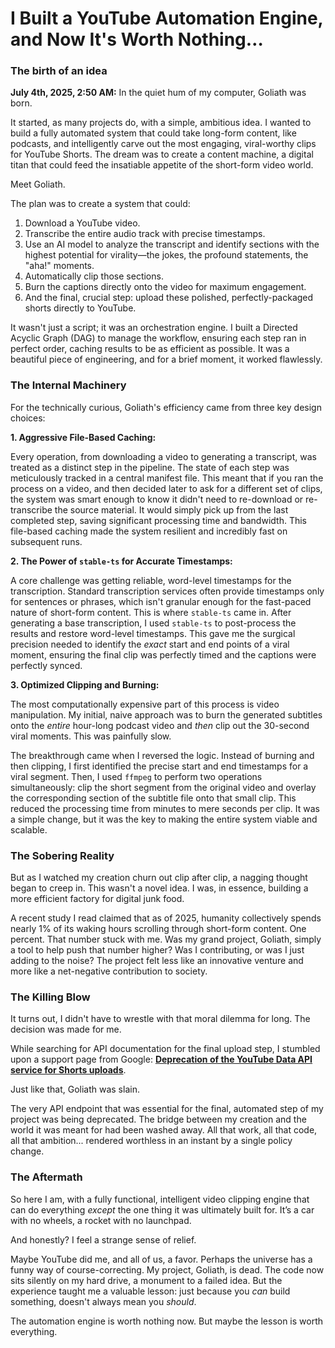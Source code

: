 # I Built a YouTube Automation Engine, and Now It's Worth Nothing…

### The birth of an idea

**July 4th, 2025, 2:50 AM:** In the quiet hum of my computer, Goliath was born.

It started, as many projects do, with a simple, ambitious idea. I wanted to build a fully automated system that could take long-form content, like podcasts, and intelligently carve out the most engaging, viral-worthy clips for YouTube Shorts. The dream was to create a content machine, a digital titan that could feed the insatiable appetite of the short-form video world.

Meet Goliath.

The plan was to create a system that could:
1.  Download a YouTube video.
2.  Transcribe the entire audio track with precise timestamps.
3.  Use an AI model to analyze the transcript and identify sections with the highest potential for virality—the jokes, the profound statements, the "aha!" moments.
4.  Automatically clip those sections.
5.  Burn the captions directly onto the video for maximum engagement.
6.  And the final, crucial step: upload these polished, perfectly-packaged shorts directly to YouTube.

It wasn't just a script; it was an orchestration engine. I built a Directed Acyclic Graph (DAG) to manage the workflow, ensuring each step ran in perfect order, caching results to be as efficient as possible. It was a beautiful piece of engineering, and for a brief moment, it worked flawlessly.

### The Internal Machinery

For the technically curious, Goliath's efficiency came from three key design choices:

**1. Aggressive File-Based Caching:**

Every operation, from downloading a video to generating a transcript, was treated as a distinct step in the pipeline. The state of each step was meticulously tracked in a central manifest file. This meant that if you ran the process on a video, and then decided later to ask for a different set of clips, the system was smart enough to know it didn't need to re-download or re-transcribe the source material. It would simply pick up from the last completed step, saving significant processing time and bandwidth. This file-based caching made the system resilient and incredibly fast on subsequent runs.

**2. The Power of `stable-ts` for Accurate Timestamps:**

A core challenge was getting reliable, word-level timestamps for the transcription. Standard transcription services often provide timestamps only for sentences or phrases, which isn't granular enough for the fast-paced nature of short-form content. This is where `stable-ts` came in. After generating a base transcription, I used `stable-ts` to post-process the results and restore word-level timestamps. This gave me the surgical precision needed to identify the *exact* start and end points of a viral moment, ensuring the final clip was perfectly timed and the captions were perfectly synced.

**3. Optimized Clipping and Burning:**

The most computationally expensive part of this process is video manipulation. My initial, naive approach was to burn the generated subtitles onto the *entire* hour-long podcast video and *then* clip out the 30-second viral moments. This was painfully slow.

The breakthrough came when I reversed the logic. Instead of burning and then clipping, I first identified the precise start and end timestamps for a viral segment. Then, I used `ffmpeg` to perform two operations simultaneously: clip the short segment from the original video and overlay the corresponding section of the subtitle file onto that small clip. This reduced the processing time from minutes to mere seconds per clip. It was a simple change, but it was the key to making the entire system viable and scalable.

### The Sobering Reality

But as I watched my creation churn out clip after clip, a nagging thought began to creep in. This wasn't a novel idea. I was, in essence, building a more efficient factory for digital junk food.

A recent study I read claimed that as of 2025, humanity collectively spends nearly 1% of its waking hours scrolling through short-form content. One percent. That number stuck with me. Was my grand project, Goliath, simply a tool to help push that number higher? Was I contributing, or was I just adding to the noise? The project felt less like an innovative venture and more like a net-negative contribution to society.

### The Killing Blow

It turns out, I didn't have to wrestle with that moral dilemma for long. The decision was made for me.

While searching for API documentation for the final upload step, I stumbled upon a support page from Google: **[Deprecation of the YouTube Data API service for Shorts uploads](https://support.google.com/youtube/answer/10008196?hl=en#zippy=)**.

Just like that, Goliath was slain.

The very API endpoint that was essential for the final, automated step of my project was being deprecated. The bridge between my creation and the world it was meant for had been washed away. All that work, all that code, all that ambition... rendered worthless in an instant by a single policy change.

### The Aftermath

So here I am, with a fully functional, intelligent video clipping engine that can do everything *except* the one thing it was ultimately built for. It’s a car with no wheels, a rocket with no launchpad.

And honestly? I feel a strange sense of relief.

Maybe YouTube did me, and all of us, a favor. Perhaps the universe has a funny way of course-correcting. My project, Goliath, is dead. The code now sits silently on my hard drive, a monument to a failed idea. But the experience taught me a valuable lesson: just because you *can* build something, doesn't always mean you *should*.

The automation engine is worth nothing now. But maybe the lesson is worth everything.
